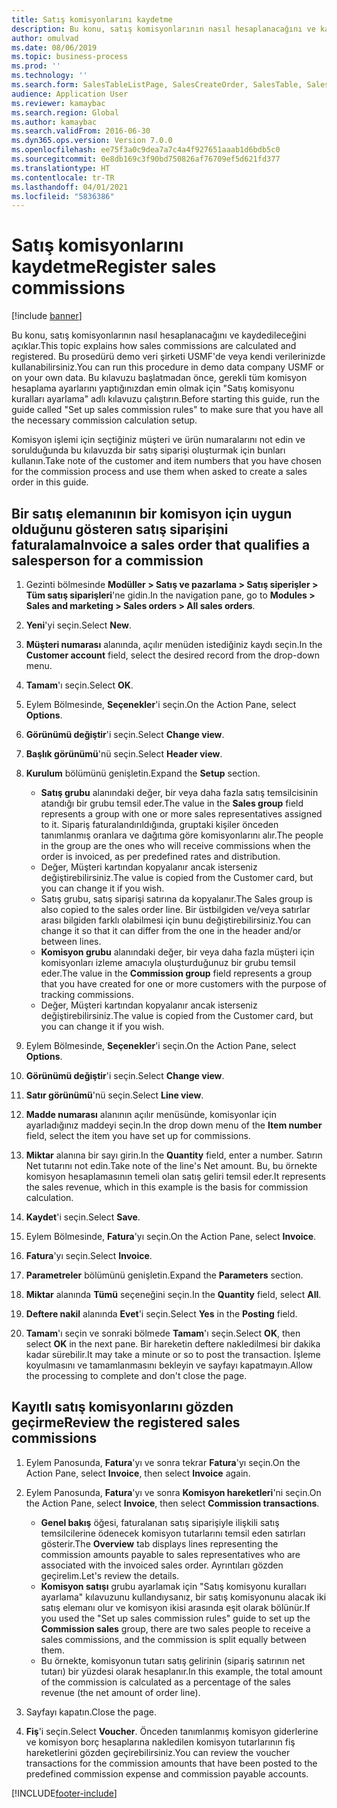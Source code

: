 ```yaml
---
title: Satış komisyonlarını kaydetme
description: Bu konu, satış komisyonlarının nasıl hesaplanacağını ve kaydedileceğini açıklar.
author: omulvad
ms.date: 08/06/2019
ms.topic: business-process
ms.prod: ''
ms.technology: ''
ms.search.form: SalesTableListPage, SalesCreateOrder, SalesTable, SalesEditLines,  CustInvoiceJournal, CommissionTrans, LedgerTransVoucher, CustClassificationGroup
audience: Application User
ms.reviewer: kamaybac
ms.search.region: Global
ms.author: kamaybac
ms.search.validFrom: 2016-06-30
ms.dyn365.ops.version: Version 7.0.0
ms.openlocfilehash: ee75f3a0c9dea7a7c4a4f927651aaab1d6bdb5c0
ms.sourcegitcommit: 0e8db169c3f90bd750826af76709ef5d621fd377
ms.translationtype: HT
ms.contentlocale: tr-TR
ms.lasthandoff: 04/01/2021
ms.locfileid: "5836386"
---
```

# <a name="register-sales-commissions"></a><span data-ttu-id="ff20c-103">Satış komisyonlarını kaydetme</span><span class="sxs-lookup"><span data-stu-id="ff20c-103">Register sales commissions</span></span>

[!include [banner](../../includes/banner.md)]

<span data-ttu-id="ff20c-104">Bu konu, satış komisyonlarının nasıl hesaplanacağını ve kaydedileceğini açıklar.</span><span class="sxs-lookup"><span data-stu-id="ff20c-104">This topic explains how sales commissions are calculated and registered.</span></span> <span data-ttu-id="ff20c-105">Bu prosedürü demo veri şirketi USMF'de veya kendi verilerinizde kullanabilirsiniz.</span><span class="sxs-lookup"><span data-stu-id="ff20c-105">You can run this procedure in demo data company USMF or on your own data.</span></span> <span data-ttu-id="ff20c-106">Bu kılavuzu başlatmadan önce, gerekli tüm komisyon hesaplama ayarlarını yaptığınızdan emin olmak için "Satış komisyonu kuralları ayarlama" adlı kılavuzu çalıştırın.</span><span class="sxs-lookup"><span data-stu-id="ff20c-106">Before starting this guide, run the guide called "Set up sales commission rules" to make sure that you have all the necessary commission calculation setup.</span></span>

<span data-ttu-id="ff20c-107">Komisyon işlemi için seçtiğiniz müşteri ve ürün numaralarını not edin ve sorulduğunda bu kılavuzda bir satış siparişi oluşturmak için bunları kullanın.</span><span class="sxs-lookup"><span data-stu-id="ff20c-107">Take note of the customer and item numbers that you have chosen for the commission process and use them when asked to create a sales order in this guide.</span></span>


## <a name="invoice-a-sales-order-that-qualifies-a-salesperson-for-a-commission"></a><span data-ttu-id="ff20c-108">Bir satış elemanının bir komisyon için uygun olduğunu gösteren satış siparişini faturalama</span><span class="sxs-lookup"><span data-stu-id="ff20c-108">Invoice a sales order that qualifies a salesperson for a commission</span></span>
1. <span data-ttu-id="ff20c-109">Gezinti bölmesinde **Modüller > Satış ve pazarlama > Satış siperişler > Tüm satış siparişleri**'ne gidin.</span><span class="sxs-lookup"><span data-stu-id="ff20c-109">In the navigation pane, go to **Modules > Sales and marketing > Sales orders > All sales orders**.</span></span>
2. <span data-ttu-id="ff20c-110">**Yeni**'yi seçin.</span><span class="sxs-lookup"><span data-stu-id="ff20c-110">Select **New**.</span></span>
3. <span data-ttu-id="ff20c-111">**Müşteri numarası** alanında, açılır menüden istediğiniz kaydı seçin.</span><span class="sxs-lookup"><span data-stu-id="ff20c-111">In the **Customer account** field, select the desired record from the drop-down menu.</span></span>
4. <span data-ttu-id="ff20c-112">**Tamam**'ı seçin.</span><span class="sxs-lookup"><span data-stu-id="ff20c-112">Select **OK**.</span></span>
5. <span data-ttu-id="ff20c-113">Eylem Bölmesinde, **Seçenekler**'i seçin.</span><span class="sxs-lookup"><span data-stu-id="ff20c-113">On the Action Pane, select **Options**.</span></span>
6. <span data-ttu-id="ff20c-114">**Görünümü değiştir**'i seçin.</span><span class="sxs-lookup"><span data-stu-id="ff20c-114">Select **Change view**.</span></span>
7. <span data-ttu-id="ff20c-115">**Başlık görünümü**'nü seçin.</span><span class="sxs-lookup"><span data-stu-id="ff20c-115">Select **Header view**.</span></span>
8. <span data-ttu-id="ff20c-116">**Kurulum** bölümünü genişletin.</span><span class="sxs-lookup"><span data-stu-id="ff20c-116">Expand the **Setup** section.</span></span>

    - <span data-ttu-id="ff20c-117">**Satış grubu** alanındaki değer, bir veya daha fazla satış temsilcisinin atandığı bir grubu temsil eder.</span><span class="sxs-lookup"><span data-stu-id="ff20c-117">The value in the **Sales group** field represents a group with one or more sales representatives assigned to it.</span></span> <span data-ttu-id="ff20c-118">Sipariş faturalandırıldığında, gruptaki kişiler önceden tanımlanmış oranlara ve dağıtıma göre komisyonlarını alır.</span><span class="sxs-lookup"><span data-stu-id="ff20c-118">The people in the group are the ones who will receive commissions when the order is invoiced, as per predefined rates and distribution.</span></span>   
    - <span data-ttu-id="ff20c-119">Değer, Müşteri kartından kopyalanır ancak isterseniz değiştirebilirsiniz.</span><span class="sxs-lookup"><span data-stu-id="ff20c-119">The value is copied from the Customer card, but you can change it if you wish.</span></span>  
    - <span data-ttu-id="ff20c-120">Satış grubu, satış siparişi satırına da kopyalanır.</span><span class="sxs-lookup"><span data-stu-id="ff20c-120">The Sales group is also copied to the sales order line.</span></span> <span data-ttu-id="ff20c-121">Bir üstbilgiden ve/veya satırlar arası bilgiden farklı olabilmesi için bunu değiştirebilirsiniz.</span><span class="sxs-lookup"><span data-stu-id="ff20c-121">You can change it so that it can differ from the one in the header and/or between lines.</span></span>  
    - <span data-ttu-id="ff20c-122">**Komisyon grubu** alanındaki değer, bir veya daha fazla müşteri için komisyonları izleme amacıyla oluşturduğunuz bir grubu temsil eder.</span><span class="sxs-lookup"><span data-stu-id="ff20c-122">The value in the **Commission group** field represents a group that you have created for one or more customers with the purpose of tracking commissions.</span></span>   
    - <span data-ttu-id="ff20c-123">Değer, Müşteri kartından kopyalanır ancak isterseniz değiştirebilirsiniz.</span><span class="sxs-lookup"><span data-stu-id="ff20c-123">The value is copied from the Customer card, but you can change it if you wish.</span></span>   

9. <span data-ttu-id="ff20c-124">Eylem Bölmesinde, **Seçenekler**'i seçin.</span><span class="sxs-lookup"><span data-stu-id="ff20c-124">On the Action Pane, select **Options**.</span></span>
10. <span data-ttu-id="ff20c-125">**Görünümü değiştir**'i seçin.</span><span class="sxs-lookup"><span data-stu-id="ff20c-125">Select **Change view**.</span></span>
11. <span data-ttu-id="ff20c-126">**Satır görünümü**'nü seçin.</span><span class="sxs-lookup"><span data-stu-id="ff20c-126">Select **Line view**.</span></span>
12. <span data-ttu-id="ff20c-127">**Madde numarası** alanının açılır menüsünde, komisyonlar için ayarladığınız maddeyi seçin.</span><span class="sxs-lookup"><span data-stu-id="ff20c-127">In the drop down menu of the **Item number** field, select the item you have set up for commissions.</span></span> 
13. <span data-ttu-id="ff20c-128">**Miktar** alanına bir sayı girin.</span><span class="sxs-lookup"><span data-stu-id="ff20c-128">In the **Quantity** field, enter a number.</span></span> <span data-ttu-id="ff20c-129">Satırın Net tutarını not edin.</span><span class="sxs-lookup"><span data-stu-id="ff20c-129">Take note of the line's Net amount.</span></span> <span data-ttu-id="ff20c-130">Bu, bu örnekte komisyon hesaplamasının temeli olan satış geliri temsil eder.</span><span class="sxs-lookup"><span data-stu-id="ff20c-130">It represents the sales revenue, which in this example is the basis for commission calculation.</span></span>  
14. <span data-ttu-id="ff20c-131">**Kaydet**'i seçin.</span><span class="sxs-lookup"><span data-stu-id="ff20c-131">Select **Save**.</span></span>
15. <span data-ttu-id="ff20c-132">Eylem Bölmesinde, **Fatura**'yı seçin.</span><span class="sxs-lookup"><span data-stu-id="ff20c-132">On the Action Pane, select **Invoice**.</span></span>
16. <span data-ttu-id="ff20c-133">**Fatura**'yı seçin.</span><span class="sxs-lookup"><span data-stu-id="ff20c-133">Select **Invoice**.</span></span>
17. <span data-ttu-id="ff20c-134">**Parametreler** bölümünü genişletin.</span><span class="sxs-lookup"><span data-stu-id="ff20c-134">Expand the **Parameters** section.</span></span>
18. <span data-ttu-id="ff20c-135">**Miktar** alanında **Tümü** seçeneğini seçin.</span><span class="sxs-lookup"><span data-stu-id="ff20c-135">In the **Quantity** field, select **All**.</span></span>
19. <span data-ttu-id="ff20c-136">**Deftere nakil** alanında **Evet**'i seçin.</span><span class="sxs-lookup"><span data-stu-id="ff20c-136">Select **Yes** in the **Posting** field.</span></span>
20. <span data-ttu-id="ff20c-137">**Tamam**'ı seçin ve sonraki bölmede **Tamam**'ı seçin.</span><span class="sxs-lookup"><span data-stu-id="ff20c-137">Select **OK**, then select **OK** in the next pane.</span></span> <span data-ttu-id="ff20c-138">Bir hareketin deftere nakledilmesi bir dakika kadar sürebilir.</span><span class="sxs-lookup"><span data-stu-id="ff20c-138">It may take a minute or so to post the transaction.</span></span> <span data-ttu-id="ff20c-139">İşleme koyulmasını ve tamamlanmasını bekleyin ve sayfayı kapatmayın.</span><span class="sxs-lookup"><span data-stu-id="ff20c-139">Allow the processing to complete and don't close the page.</span></span>  

## <a name="review-the-registered-sales-commissions"></a><span data-ttu-id="ff20c-140">Kayıtlı satış komisyonlarını gözden geçirme</span><span class="sxs-lookup"><span data-stu-id="ff20c-140">Review the registered sales commissions</span></span>
1. <span data-ttu-id="ff20c-141">Eylem Panosunda, **Fatura**'yı ve sonra tekrar **Fatura**'yı seçin.</span><span class="sxs-lookup"><span data-stu-id="ff20c-141">On the Action Pane, select **Invoice**, then select **Invoice** again.</span></span>
2. <span data-ttu-id="ff20c-142">Eylem Panosunda, **Fatura**'yı ve sonra **Komisyon hareketleri**'ni seçin.</span><span class="sxs-lookup"><span data-stu-id="ff20c-142">On the Action Pane, select **Invoice**, then select **Commission transactions**.</span></span>

    - <span data-ttu-id="ff20c-143">**Genel bakış** öğesi, faturalanan satış siparişiyle ilişkili satış temsilcilerine ödenecek komisyon tutarlarını temsil eden satırları gösterir.</span><span class="sxs-lookup"><span data-stu-id="ff20c-143">The **Overview** tab displays lines representing the commission amounts payable to sales representatives who are associated with the invoiced sales order.</span></span> <span data-ttu-id="ff20c-144">Ayrıntıları gözden geçirelim.</span><span class="sxs-lookup"><span data-stu-id="ff20c-144">Let's review the details.</span></span>  
    - <span data-ttu-id="ff20c-145">**Komisyon satışı** grubu ayarlamak için "Satış komisyonu kuralları ayarlama" kılavuzunu kullandıysanız, bir satış komisyonunu alacak iki satış elemanı olur ve komisyon ikisi arasında eşit olarak bölünür.</span><span class="sxs-lookup"><span data-stu-id="ff20c-145">If you used the "Set up sales commission rules" guide to set up the **Commission sales** group, there are two sales people to receive a sales commissions, and the commission is split equally between them.</span></span>  
    - <span data-ttu-id="ff20c-146">Bu örnekte, komisyonun tutarı satış gelirinin (sipariş satırının net tutarı) bir yüzdesi olarak hesaplanır.</span><span class="sxs-lookup"><span data-stu-id="ff20c-146">In this example, the total amount of the commission is calculated as a percentage of the sales revenue (the net amount of order line).</span></span>  
3. <span data-ttu-id="ff20c-147">Sayfayı kapatın.</span><span class="sxs-lookup"><span data-stu-id="ff20c-147">Close the page.</span></span>
4. <span data-ttu-id="ff20c-148">**Fiş**'i seçin.</span><span class="sxs-lookup"><span data-stu-id="ff20c-148">Select **Voucher**.</span></span> <span data-ttu-id="ff20c-149">Önceden tanımlanmış komisyon giderlerine ve komisyon borç hesaplarına nakledilen komisyon tutarlarının fiş hareketlerini gözden geçirebilirsiniz.</span><span class="sxs-lookup"><span data-stu-id="ff20c-149">You can review the voucher transactions for the commission amounts that have been posted to the predefined commission expense and commission payable accounts.</span></span>  



[!INCLUDE[footer-include](../../../includes/footer-banner.md)]